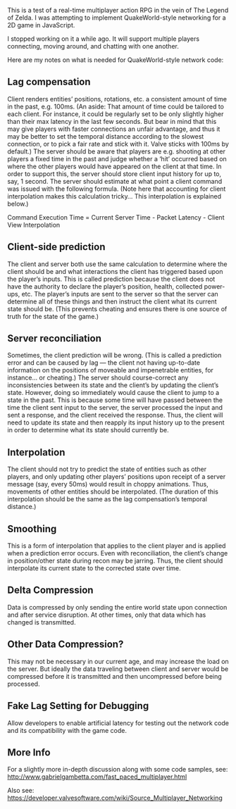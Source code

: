 This is a test of a real-time multiplayer action RPG in the vein of The Legend of Zelda. I was attempting to implement QuakeWorld-style networking for a 2D game in JavaScript.

I stopped working on it a while ago. It will support multiple players connecting, moving around, and chatting with one another.

Here are my notes on what is needed for QuakeWorld-style network code:

## Lag compensation
Client renders entities’ positions, rotations, etc. a consistent amount of time in the past, e.g. 100ms. (An aside: That amount of time could be tailored to each client. For instance, it could be regularly set to be only slightly higher than their max latency in the last few seconds. But bear in mind that this may give players with faster connections an unfair advantage, and thus it may be better to set the temporal distance according to the slowest connection, or to pick a fair rate and stick with it. Valve sticks with 100ms by default.) The server should be aware that players are e.g. shooting at other players a fixed time in the past and judge whether a ‘hit’ occurred based on where the other players would have appeared on the client at that time. In order to support this, the server should store client input history for up to, say, 1 second. The server should estimate at what point a client command was issued with the following formula. (Note here that accounting for client interpolation makes this calculation tricky… This interpolation is explained below.)

Command Execution Time = Current Server Time - Packet Latency - Client View Interpolation

## Client-side prediction
The client and server both use the same calculation to determine where the client should be and what interactions the client has triggered based upon the player’s inputs. This is called prediction because the client does not have the authority to declare the player’s position, health, collected power-ups, etc. The player’s inputs are sent to the server so that the server can determine all of these things and then instruct the client what its current state should be. (This prevents cheating and ensures there is one source of truth for the state of the game.)

## Server reconciliation
Sometimes, the client prediction will be wrong. (This is called a prediction error and can be caused by lag — the client not having up-to-date information on the positions of moveable and impenetrable entities, for instance… or cheating.) The server should course-correct any inconsistencies between its state and the client’s by updating the client’s state. However, doing so immediately would cause the client to jump to a state in the past. This is because some time will have passed between the time the client sent input to the server, the server processed the input and sent a response, and the client received the response. Thus, the client will need to update its state and then reapply its input history up to the present in order to determine what its state should currently be.

## Interpolation
The client should not try to predict the state of entities such as other players, and only updating other players’ positions upon receipt of a server message (say, every 50ms) would result in choppy animations. Thus, movements of other entities should be interpolated. (The duration of this interpolation should be the same as the lag compensation’s temporal distance.)

## Smoothing
This is a form of interpolation that applies to the client player and is applied when a prediction error occurs. Even with reconciliation, the client’s change in position/other state during recon may be jarring. Thus, the client should interpolate its current state to the corrected state over time.

## Delta Compression
Data is compressed by only sending the entire world state upon connection and after service disruption. At other times, only that data which has changed is transmitted.

## Other Data Compression?
This may not be necessary in our current age, and may increase the load on the server. But ideally the data traveling between client and server would be compressed before it is transmitted and then uncompressed before being processed.

## Fake Lag Setting for Debugging
Allow developers to enable artificial latency for testing out the network code and its compatibility with the game code.

## More Info

For a slightly more in-depth discussion along with some code samples, see: http://www.gabrielgambetta.com/fast_paced_multiplayer.html

Also see: https://developer.valvesoftware.com/wiki/Source_Multiplayer_Networking
